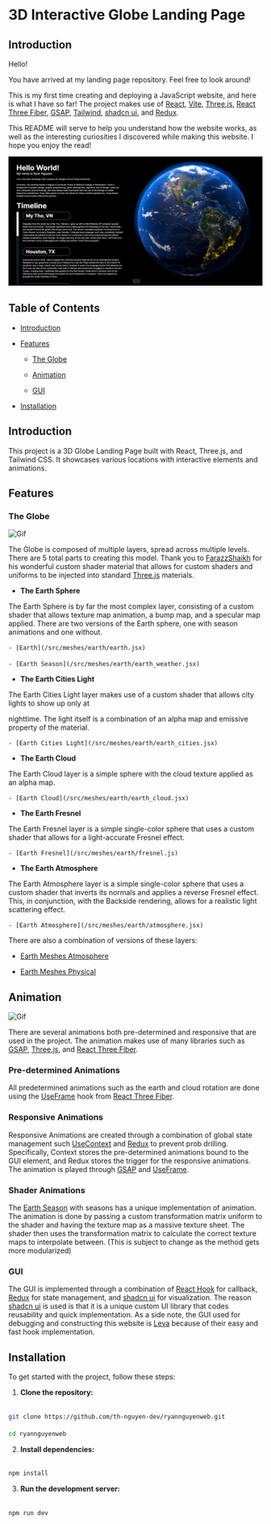 
# 3D Interactive Globe Landing Page
  

## Introduction



Hello!

  

You have arrived at my landing page repository. Feel free to look around!

  

This is my first time creating and deploying a JavaScript website, and here is what I have so far! The project makes use of [React](https://react.dev/), [Vite](https://vitejs.dev/), [Three.js](https://threejs.org/), [React Three Fiber](https://r3f.docs.pmnd.rs/getting-started/introduction), [GSAP](https://gsap.com/), [Tailwind](https://tailwindui.com/), [shadcn ui](https://ui.shadcn.com/), and [Redux](https://redux.js.org/).

  

This README will serve to help you understand how the website works, as well as the interesting curiosities I discovered while making this website. I hope you enjoy the read!

  

![Image](/public/readme_assets/Screenshot%20(508).png)

  
  

## Table of Contents

  

- [Introduction](#introduction)

- [Features](#features)

  - [The Globe](#the-globe)

  - [Animation](#animation)

  - [GUI](#gui)

- [Installation](#installation)

  

## Introduction

  

This project is a 3D Globe Landing Page built with React, Three.js, and Tailwind CSS. It showcases various locations with interactive elements and animations.

  

## Features

### The Globe

![Gif](/public/readme_assets//Earth_Examine.gif)

  

The Globe is composed of multiple layers, spread across multiple levels. There are 5 total parts to creating this model. Thank you to [FarazzShaikh](https://github.com/FarazzShaikh/THREE-CustomShaderMaterial) for his wonderful custom shader material that allows for custom shaders and uniforms to be injected into standard [Three.js](https://threejs.org/) materials.

-  **The Earth Sphere**

  

The Earth Sphere is by far the most complex layer, consisting of a custom shader that allows texture map animation, a bump map, and a specular map applied. There are two versions of the Earth sphere, one with season animations and one without.

    - [Earth](/src/meshes/earth/earth.jsx)

    - [Earth Season](/src/meshes/earth/earth_weather.jsx)

-  **The Earth Cities Light**

  

The Earth Cities Light layer makes use of a custom shader that allows city lights to show up only at

nighttime. The light itself is a combination of an alpha map and emissive property of the material.

    - [Earth Cities Light](/src/meshes/earth/earth_cities.jsx)

-  **The Earth Cloud**

  

The Earth Cloud layer is a simple sphere with the cloud texture applied as an alpha map.

    - [Earth Cloud](/src/meshes/earth/earth_cloud.jsx)

-  **The Earth Fresnel**

  

The Earth Fresnel layer is a simple single-color sphere that uses a custom shader that allows for a light-accurate Fresnel effect.

    - [Earth Fresnel](/src/meshes/earth/fresnel.js)

-  **The Earth Atmosphere**

  

The Earth Atmosphere layer is a simple single-color sphere that uses a custom shader that inverts its normals and applies a reverse Fresnel effect. This, in conjunction, with the Backside rendering, allows for a realistic light scattering effect.

    - [Earth Atmosphere](/src/meshes/earth/atmosphere.jsx)

  

There are also a combination of versions of these layers:

  - [Earth Meshes Atmosphere](/src/meshes/earth/earth_meshes_atmosphere.jsx)

  - [Earth Meshes Physical](/src/meshes/earth/earth_meshes_physical.jsx)

  

## Animation

![Gif](/public/readme_assets/Animation.gif)

There are several animations both pre-determined and responsive that are used in the project. The animation makes use of many libraries such as [GSAP](https://gsap.com/), [Three.js](https://threejs.org/), and [React Three Fiber](https://r3f.docs.pmnd.rs/getting-started/introduction).

### Pre-determined Animations

All predetermined animations such as the earth and cloud rotation are done using the [UseFrame](https://r3f.docs.pmnd.rs/api/hooks#useframe) hook from [React Three Fiber](https://r3f.docs.pmnd.rs/getting-started/introduction).

### Responsive Animations

Responsive Animations are created through a combination of global state management such [UseContext](https://react.dev/reference/react/useContext) and [Redux](https://redux.js.org/) to prevent prob drilling. Specifically, Context stores the pre-determined animations bound to the GUI element, and Redux stores the trigger for the responsive animations. The animation is played through [GSAP](https://gsap.com/) and [UseFrame](https://r3f.docs.pmnd.rs/api/hooks#useframe).

### Shader Animations

The [Earth Season](/src/meshes/earth/earth_weather.jsx) with seasons has a unique implementation of animation. The animation is done by passing a custom transformation matrix uniform to the shader and having the texture map as a massive texture sheet. The shader then uses the transformation matrix to calculate the correct texture maps to interpolate between. (This is subject to change as the method gets more modularized)

  

### GUI

The GUI is implemented through a combination of [React Hook](https://react.dev/reference/react) for callback, [Redux](https://redux.js.org/) for state management, and [shadcn ui](https://ui.shadcn.com/) for visualization. The reason [shadcn ui](https://ui.shadcn.com/) is used is that it is a unique custom UI library that codes reusability and quick implementation. As a side note, the GUI used for debugging and constructing this website is [Leva](https://github.com/pmndrs/leva) because of their easy and fast hook implementation.

  

## Installation

  

To get started with the project, follow these steps:

  

1.  **Clone the repository:**

  

```sh

git clone https://github.com/th-nguyen-dev/ryannguyenweb.git

cd ryannguyenweb

```

  

2.  **Install dependencies:**

  

```sh

npm install

```

  

3.  **Run the development server:**

  

```sh

npm run dev

```

[1]: https://threejs.org/
